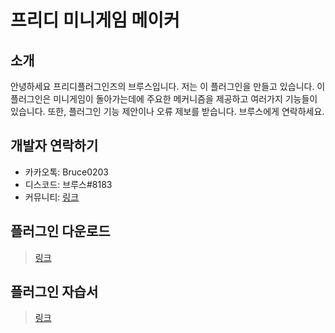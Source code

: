 

# 프리디 미니게임 메이커
## 소개
안녕하세요 프리디플러그인즈의 브루스입니다. 저는 이 플러그인을 만들고 있습니다.
이 플러그인은 미니게임이 돌아가는데에 주요한 메커니즘을 제공하고 여러가지 기능들이 있습니다. 
또한, 플러그인 기능 제안이나 오류 제보를 받습니다. 브루스에게 연락하세요. 

## 개발자 연락하기
- 카카오톡: Bruce0203
- 디스코드: 브루스#8183
- 커뮤니티: [링크](https://discord.gg/xej5Ut3)

## 플러그인 다운로드 
> [링크](https://github.com/FreedyPlugins/FreedyMinigameMaker/raw/master/FreedyMinigameMaker.jar)

## 플러그인 자습서
> [링크](https://github.com/FreedyPlugins/FreedyMinigameMaker/wiki)
